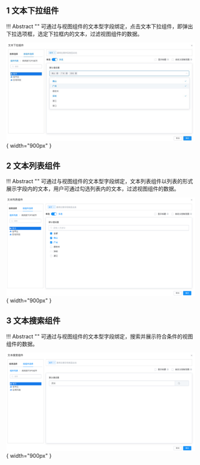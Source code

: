 ## 1 文本下拉组件

!!! Abstract ""
	可通过与视图组件的文本型字段绑定，点击文本下拉组件，即弹出下拉选项框，选定下拉框内的文本，过滤视图组件的数据。

![仪表盘编辑_过滤组件](../../img/dashboard_generation/文本下拉组件.jpeg){ width="900px" }

## 2 文本列表组件

!!! Abstract ""
	可通过与视图组件的文本型字段绑定，文本列表组件以列表的形式展示字段内的文本，用户可通过勾选列表内的文本，过滤视图组件的数据。

![仪表盘编辑_过滤组件](../../img/dashboard_generation/文本列表组件.png){ width="900px" }
 
## 3 文本搜索组件
!!! Abstract ""
	可通过与视图组件的文本型字段绑定，搜索并展示符合条件的视图组件的数据。

![仪表盘编辑_过滤组件](../../img/dashboard_generation/文本搜索组件.png){ width="900px" }
